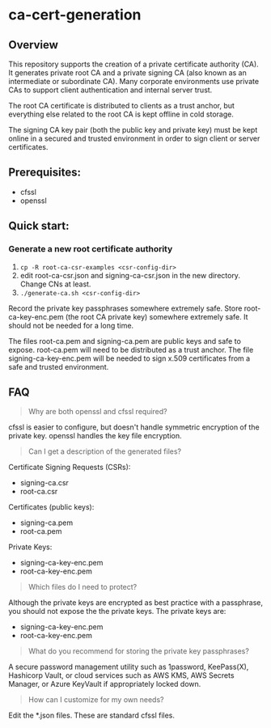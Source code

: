 # ca-cert-generation

## Overview

This repository supports the creation of a private certificate authority (CA).
It generates private root CA and a private signing CA (also known as an
intermediate or subordinate CA). Many corporate environments use private
CAs to support client authentication and internal server trust.

The root CA certificate is distributed to clients as a trust anchor, but
everything else related to the root CA is kept offline in cold storage.

The signing CA key pair (both the public key and private key) must be kept
online in a secured and trusted environment in order to sign client or server
certificates.

## Prerequisites:

- cfssl
- openssl

## Quick start:

### Generate a new root certificate authority

1. `cp -R root-ca-csr-examples <csr-config-dir>`
2. edit root-ca-csr.json and signing-ca-csr.json in the new directory. Change CNs at least.
2. `./generate-ca.sh <csr-config-dir>`

Record the private key passphrases somewhere extremely safe. Store
root-ca-key-enc.pem (the root CA private key) somewhere extremely safe. It
should not be needed for a long time.

The files root-ca.pem and signing-ca.pem are public keys and safe to
expose. root-ca.pem will need to be distributed as a trust anchor. The file
signing-ca-key-enc.pem will be needed to sign x.509 certificates from a safe
and trusted environment.

## FAQ

> Why are both openssl and cfssl required?

cfssl is easier to configure, but doesn't handle symmetric encryption of the
private key. openssl handles the key file encryption.

> Can I get a description of the generated files?

Certificate Signing Requests (CSRs):
- signing-ca.csr
- root-ca.csr

Certificates (public keys):
- signing-ca.pem
- root-ca.pem

Private Keys:
- signing-ca-key-enc.pem
- root-ca-key-enc.pem

> Which files do I need to protect?

Although the private keys are encrypted as best practice with a passphrase,
you should not expose the the private keys. The private keys are:

- signing-ca-key-enc.pem
- root-ca-key-enc.pem

> What do you recommend for storing the private key passphrases?

A secure password management utility such as 1password, KeePass(X),
Hashicorp Vault, or cloud services such as AWS KMS, AWS Secrets Manager, or
Azure KeyVault if appropriately locked down.

> How can I customize for my own needs?

Edit the *.json files. These are standard cfssl files.
